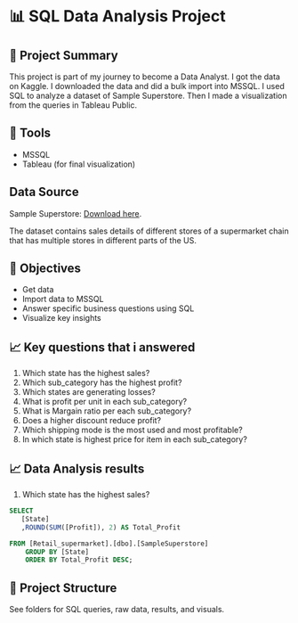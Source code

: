 # 📊 SQL Data Analysis Project

## 🧠 Project Summary
This project is part of my journey to become a Data Analyst. I got the data on Kaggle. I downloaded the data and did a bulk import into MSSQL. I used SQL to analyze a dataset of Sample Superstore. Then I made a visualization from the queries in Tableau Public.

## 🔧 Tools
- MSSQL
- Tableau (for final visualization)

## Data Source
Sample Superstore: [Download here](https://www.kaggle.com/datasets/roopacalistus/superstore).

The dataset contains sales details of different stores of a supermarket chain that has multiple stores in different parts of the US.

## 📌 Objectives
- Get data
- Import data to MSSQL
- Answer specific business questions using SQL
- Visualize key insights

## 📈 Key questions that i answered
1. Which state has the highest sales?
2. Which sub_category has the highest profit?
3. Which states are generating losses?
4. What is profit per unit in each sub_category?
5. What is Margain ratio per each sub_category?
6. Does a higher discount reduce profit?
7. Which shipping mode is the most used and most profitable?
8. In which state is highest price for item in each sub_category?
   
## 📈 Data Analysis results
1. Which state has the highest sales?
```sql
SELECT
   [State]
   ,ROUND(SUM([Profit]), 2) AS Total_Profit

FROM [Retail_supermarket].[dbo].[SampleSuperstore]
	GROUP BY [State]
	ORDER BY Total_Profit DESC;
```

## 📂 Project Structure
See folders for SQL queries, raw data, results, and visuals.


